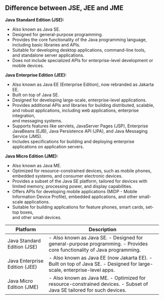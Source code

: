 ## Difference between JSE, JEE and JME

**Java Standard Edition (JSE):**

- Also known as Java SE.
- Designed for general-purpose programming.
- Provides the core functionality of the Java programming language,   
including basic libraries and APIs.
- Suitable for developing desktop applications, command-line tools,   
and standalone server applications.
- Does not include specialized APIs for enterprise-level development or mobile devices.

**Java Enterprise Edition (JEE):**

- Also known as Java EE (Enterprise Edition), now rebranded as Jakarta EE.
- Built on top of Java SE.
- Designed for developing large-scale, enterprise-level applications.
- Provides additional APIs and libraries for building distributed, scalable,   
and robust applications, including web applications, enterprise integration,   
and messaging systems.
- Supports features like servlets, JavaServer Pages (JSP), Enterprise   
JavaBeans (EJB), Java Persistence API (JPA), and Java Messaging Service (JMS).
- Includes specifications for building and deploying enterprise applications on application servers.

**Java Micro Edition (JME):**

- Also known as Java ME.
- Optimized for resource-constrained devices, such as mobile phones,   
embedded systems, and consumer electronic devices.
- Provides a subset of the Java SE platform, tailored for devices with   
limited memory, processing power, and display capabilities.
- Offers APIs for developing mobile applications (MIDP - Mobile   
Information Device Profile), embedded applications, and other small-scale applications.
- Suitable for building applications for feature phones, smart cards, set-top boxes,   
and other small devices.


| Platform                   | Description                                                                                                                   |
|----------------------------|-------------------------------------------------------------------------------------------------------------------------------|
| Java Standard Edition (JSE) | - Also known as Java SE. - Designed for general-purpose programming. - Provides core functionality of Java programming.      |
| Java Enterprise Edition (JEE) | - Also known as Java EE (now Jakarta EE). - Built on top of Java SE. - Designed for large-scale, enterprise-level apps.     |
| Java Micro Edition (JME)   | - Also known as Java ME. - Optimized for resource-constrained devices. - Subset of Java SE tailored for such devices.         |

